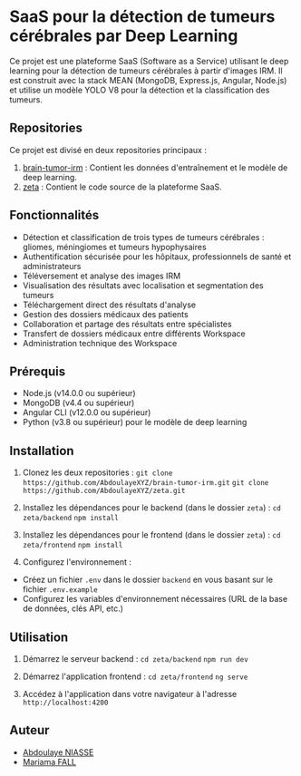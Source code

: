 # SaaS pour la détection de tumeurs cérébrales par Deep Learning

Ce projet est une plateforme SaaS (Software as a Service) utilisant le deep learning pour la détection de tumeurs cérébrales à partir d'images IRM. Il est construit avec la stack MEAN (MongoDB, Express.js, Angular, Node.js) et utilise un modèle YOLO V8 pour la détection et la classification des tumeurs.

## Repositories

Ce projet est divisé en deux repositories principaux :

1. [brain-tumor-irm](https://github.com/AbdoulayeXYZ/brain-tumor-irm) : Contient les données d'entraînement et le modèle de deep learning.
2. [zeta](https://github.com/AbdoulayeXYZ/zeta) : Contient le code source de la plateforme SaaS.

## Fonctionnalités

- Détection et classification de trois types de tumeurs cérébrales : gliomes, méningiomes et tumeurs hypophysaires
- Authentification sécurisée pour les hôpitaux, professionnels de santé et administrateurs
- Téléversement et analyse des images IRM
- Visualisation des résultats avec localisation et segmentation des tumeurs
- Téléchargement direct des résultats d'analyse
- Gestion des dossiers médicaux des patients
- Collaboration et partage des résultats entre spécialistes
- Transfert de dossiers médicaux entre différents Workspace
- Administration technique des Workspace

## Prérequis

- Node.js (v14.0.0 ou supérieur)
- MongoDB (v4.4 ou supérieur)
- Angular CLI (v12.0.0 ou supérieur)
- Python (v3.8 ou supérieur) pour le modèle de deep learning

## Installation

1. Clonez les deux repositories :
`git clone https://github.com/AbdoulayeXYZ/brain-tumor-irm.git`
`git clone https://github.com/AbdoulayeXYZ/zeta.git`

2. Installez les dépendances pour le backend (dans le dossier `zeta`) :
`cd zeta/backend`
`npm install`

3. Installez les dépendances pour le frontend (dans le dossier `zeta`) :
`cd zeta/frontend`
`npm install`

4. Configurez l'environnement :
- Créez un fichier `.env` dans le dossier `backend` en vous basant sur le fichier `.env.example`
- Configurez les variables d'environnement nécessaires (URL de la base de données, clés API, etc.)

## Utilisation

1. Démarrez le serveur backend :
`cd zeta/backend`
`npm run dev`

2. Démarrez l'application frontend :
`cd zeta/frontend`
`ng serve`

3. Accédez à l'application dans votre navigateur à l'adresse `http://localhost:4200`


## Auteur
- [Abdoulaye NIASSE](https://github.com/AbdoulayeXYZ)
- [Mariama FALL](https://github.com/kalpafall)